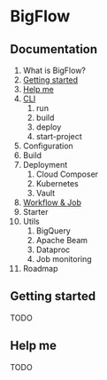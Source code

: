 # BigFlow

## Documentation

1. What is BigFlow?
1. [Getting started](#getting-started)
1. [Help me](#help-me)
1. [CLI](./docs/cli.md)
    1. run
    1. build
    1. deploy
    1. start-project
1. Configuration
1. Build
1. Deployment
    1. Cloud Composer
    1. Kubernetes
    1. Vault
1. [Workflow & Job](./docs/workflow-and-job.md)
1. Starter
1. Utils
    1. BigQuery
    1. Apache Beam
    1. Dataproc
    1. Job monitoring
1. Roadmap

## Getting started
TODO

## Help me
TODO